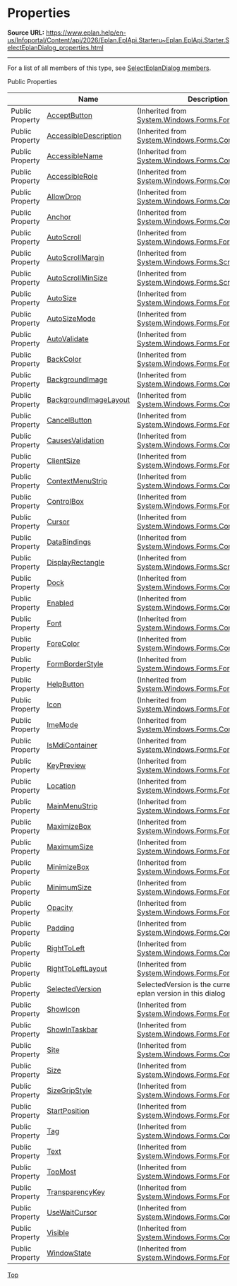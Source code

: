 # Properties

**Source URL:** https://www.eplan.help/en-us/Infoportal/Content/api/2026/Eplan.EplApi.Starteru~Eplan.EplApi.Starter.SelectEplanDialog_properties.html

---

For a list of all members of this type, see [SelectEplanDialog members](Eplan.EplApi.Starteru~Eplan.EplApi.Starter.SelectEplanDialog_members.html).

Public Properties

|  | Name | Description |
| --- | --- | --- |
| Public Property | [AcceptButton](#) | (Inherited from [System.Windows.Forms.Form](#)) |
| Public Property | [AccessibleDescription](#) | (Inherited from [System.Windows.Forms.Control](#)) |
| Public Property | [AccessibleName](#) | (Inherited from [System.Windows.Forms.Control](#)) |
| Public Property | [AccessibleRole](#) | (Inherited from [System.Windows.Forms.Control](#)) |
| Public Property | [AllowDrop](#) | (Inherited from [System.Windows.Forms.Control](#)) |
| Public Property | [Anchor](#) | (Inherited from [System.Windows.Forms.Control](#)) |
| Public Property | [AutoScroll](#) | (Inherited from [System.Windows.Forms.Form](#)) |
| Public Property | [AutoScrollMargin](#) | (Inherited from [System.Windows.Forms.ScrollableControl](#)) |
| Public Property | [AutoScrollMinSize](#) | (Inherited from [System.Windows.Forms.ScrollableControl](#)) |
| Public Property | [AutoSize](#) | (Inherited from [System.Windows.Forms.Form](#)) |
| Public Property | [AutoSizeMode](#) | (Inherited from [System.Windows.Forms.Form](#)) |
| Public Property | [AutoValidate](#) | (Inherited from [System.Windows.Forms.Form](#)) |
| Public Property | [BackColor](#) | (Inherited from [System.Windows.Forms.Form](#)) |
| Public Property | [BackgroundImage](#) | (Inherited from [System.Windows.Forms.Control](#)) |
| Public Property | [BackgroundImageLayout](#) | (Inherited from [System.Windows.Forms.Control](#)) |
| Public Property | [CancelButton](#) | (Inherited from [System.Windows.Forms.Form](#)) |
| Public Property | [CausesValidation](#) | (Inherited from [System.Windows.Forms.Control](#)) |
| Public Property | [ClientSize](#) | (Inherited from [System.Windows.Forms.Form](#)) |
| Public Property | [ContextMenuStrip](#) | (Inherited from [System.Windows.Forms.Control](#)) |
| Public Property | [ControlBox](#) | (Inherited from [System.Windows.Forms.Form](#)) |
| Public Property | [Cursor](#) | (Inherited from [System.Windows.Forms.Control](#)) |
| Public Property | [DataBindings](#) | (Inherited from [System.Windows.Forms.Control](#)) |
| Public Property | [DisplayRectangle](#) | (Inherited from [System.Windows.Forms.ScrollableControl](#)) |
| Public Property | [Dock](#) | (Inherited from [System.Windows.Forms.Control](#)) |
| Public Property | [Enabled](#) | (Inherited from [System.Windows.Forms.Control](#)) |
| Public Property | [Font](#) | (Inherited from [System.Windows.Forms.Control](#)) |
| Public Property | [ForeColor](#) | (Inherited from [System.Windows.Forms.Control](#)) |
| Public Property | [FormBorderStyle](#) | (Inherited from [System.Windows.Forms.Form](#)) |
| Public Property | [HelpButton](#) | (Inherited from [System.Windows.Forms.Form](#)) |
| Public Property | [Icon](#) | (Inherited from [System.Windows.Forms.Form](#)) |
| Public Property | [ImeMode](#) | (Inherited from [System.Windows.Forms.Control](#)) |
| Public Property | [IsMdiContainer](#) | (Inherited from [System.Windows.Forms.Form](#)) |
| Public Property | [KeyPreview](#) | (Inherited from [System.Windows.Forms.Form](#)) |
| Public Property | [Location](#) | (Inherited from [System.Windows.Forms.Form](#)) |
| Public Property | [MainMenuStrip](#) | (Inherited from [System.Windows.Forms.Form](#)) |
| Public Property | [MaximizeBox](#) | (Inherited from [System.Windows.Forms.Form](#)) |
| Public Property | [MaximumSize](#) | (Inherited from [System.Windows.Forms.Form](#)) |
| Public Property | [MinimizeBox](#) | (Inherited from [System.Windows.Forms.Form](#)) |
| Public Property | [MinimumSize](#) | (Inherited from [System.Windows.Forms.Form](#)) |
| Public Property | [Opacity](#) | (Inherited from [System.Windows.Forms.Form](#)) |
| Public Property | [Padding](#) | (Inherited from [System.Windows.Forms.Control](#)) |
| Public Property | [RightToLeft](#) | (Inherited from [System.Windows.Forms.Control](#)) |
| Public Property | [RightToLeftLayout](#) | (Inherited from [System.Windows.Forms.Form](#)) |
| Public Property | [SelectedVersion](Eplan.EplApi.Starteru~Eplan.EplApi.Starter.SelectEplanDialog~SelectedVersion.html) | SelectedVersion is the currently selected eplan version in this dialog |
| Public Property | [ShowIcon](#) | (Inherited from [System.Windows.Forms.Form](#)) |
| Public Property | [ShowInTaskbar](#) | (Inherited from [System.Windows.Forms.Form](#)) |
| Public Property | [Site](#) | (Inherited from [System.Windows.Forms.Control](#)) |
| Public Property | [Size](#) | (Inherited from [System.Windows.Forms.Form](#)) |
| Public Property | [SizeGripStyle](#) | (Inherited from [System.Windows.Forms.Form](#)) |
| Public Property | [StartPosition](#) | (Inherited from [System.Windows.Forms.Form](#)) |
| Public Property | [Tag](#) | (Inherited from [System.Windows.Forms.Control](#)) |
| Public Property | [Text](#) | (Inherited from [System.Windows.Forms.Form](#)) |
| Public Property | [TopMost](#) | (Inherited from [System.Windows.Forms.Form](#)) |
| Public Property | [TransparencyKey](#) | (Inherited from [System.Windows.Forms.Form](#)) |
| Public Property | [UseWaitCursor](#) | (Inherited from [System.Windows.Forms.Control](#)) |
| Public Property | [Visible](#) | (Inherited from [System.Windows.Forms.Control](#)) |
| Public Property | [WindowState](#) | (Inherited from [System.Windows.Forms.Form](#)) |

[Top](#top)
